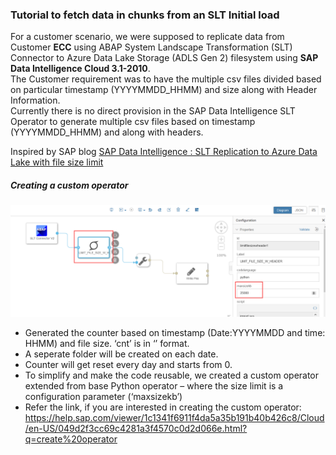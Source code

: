 ### Tutorial to fetch data in chunks from an SLT Initial load

For a customer scenario, we were supposed to replicate data from Customer **ECC** using ABAP System Landscape Transformation (SLT) Connector to Azure Data Lake Storage (ADLS Gen 2) filesystem using **SAP Data Intelligence Cloud 3.1-2010**.  
The Customer requirement was to have the multiple csv files divided based on particular timestamp (YYYYMMDD_HHMM) and size along with Header Information.  
Currently there is no direct provision in the SAP Data Intelligence SLT Operator to generate multiple csv files based on timestamp (YYYYMMDD_HHMM) and along with headers.

Inspired by SAP blog [SAP Data Intelligence : SLT Replication to Azure Data Lake with file size limit](https://blogs.sap.com/2021/02/19/sap-data-intelligence-slt-replication-to-azure-data-lake-with-file-size-limit/)


##### Creating a custom operator  

  ![bilde1](img/2021-02-16_19-48-12.png)  
* Generated the counter based on timestamp (Date:YYYYMMDD and time: HHMM) and file size.
‘cnt’ is in ‘<counter>_<YYYYMMDD>_<HHMM>’ format.
* A seperate folder will be created on each date.
* Counter will get reset every day and starts from 0.
* To simplify and make the code reusable, we created a custom operator extended from base Python operator – where the size limit is a configuration parameter (‘maxsizekb’)
* Refer the link, if you are interested in creating the custom operator: https://help.sap.com/viewer/1c1341f6911f4da5a35b191b40b426c8/Cloud/en-US/049d2f3cc69c4281a3f4570c0d2d066e.html?q=create%20operator
